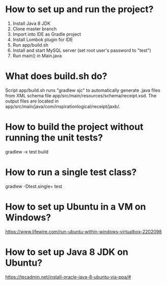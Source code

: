 # How to set up and run the project?
1. Install Java 8 JDK
2. Clone master branch
3. Import into IDE as Gradle project
4. Install Lombok plugin for IDE
5. Run app/build.sh
6. Install and start MySQL server (set root user's password to "test")
8. Run main() in Main.java

# What does build.sh do?
Script app/build.sh runs "gradlew xjc" to automatically generate .java files from XML schema file app/src/main/resources/schema/receipt.xsd. The output files are located in app/src/main/java/com/inspirationlogical/receipt/jaxb/.

# How to build the project without running the unit tests?
gradlew -x test build

# How to run a single test class?
gradlew -Dtest.single=<TestClassName> test

# How to set up Ubuntu in a VM on Windows?
https://www.lifewire.com/run-ubuntu-within-windows-virtualbox-2202098

# How to set up Java 8 JDK on Ubuntu?
https://tecadmin.net/install-oracle-java-8-ubuntu-via-ppa/#
